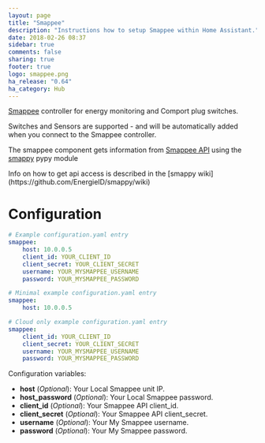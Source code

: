 ```yaml
---
layout: page
title: "Smappee"
description: "Instructions how to setup Smappee within Home Assistant."
date: 2018-02-26 08:37
sidebar: true
comments: false
sharing: true
footer: true
logo: smappee.png
ha_release: "0.64"
ha_category: Hub
---
```


[Smappee](https://www.smappee.com/) controller for energy monitoring and Comport plug switches.

Switches and Sensors are supported - and will be automatically added when you connect to the Smappee controller.

The smappee component gets information from [Smappee API](https://smappee.atlassian.net/wiki/display/DEVAPI/API+Methods) using the [smappy](https://github.com/EnergieID/smappy) pypy module

<p class='note'>
Info on how to get api access is described in the [smappy wiki](https://github.com/EnergieID/smappy/wiki)
</p>

# Configuration

```yaml
# Example configuration.yaml entry
smappee:
    host: 10.0.0.5
    client_id: YOUR_CLIENT_ID
    client_secret: YOUR_CLIENT_SECRET
    username: YOUR_MYSMAPPEE_USERNAME
    password: YOUR_MYSMAPPEE_PASSWORD
```

```yaml
# Minimal example configuration.yaml entry
smappee:
    host: 10.0.0.5
```

```yaml
# Cloud only example configuration.yaml entry
smappee:
    client_id: YOUR_CLIENT_ID
    client_secret: YOUR_CLIENT_SECRET
    username: YOUR_MYSMAPPEE_USERNAME
    password: YOUR_MYSMAPPEE_PASSWORD
```

Configuration variables:

- **host** (*Optional*): Your Local Smappee unit IP.
- **host_password** (*Optional*): Your Local Smappee password.
- **client_id** (*Optional*): Your Smappee API client_id.
- **client_secret** (*Optional*): Your Smappee API client_secret.
- **username** (*Optional*): Your My Smappee username.
- **password** (*Optional*): Your My Smappee password.
